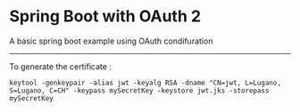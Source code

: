 # Spring Boot with OAuth 2

A basic spring boot example using OAuth condifuration

---

To generate the certificate :

`keytool -genkeypair -alias jwt -keyalg RSA -dname "CN=jwt, L=Lugano, S=Lugano, C=CH" -keypass mySecretKey -keystore jwt.jks -storepass mySecretKey`
